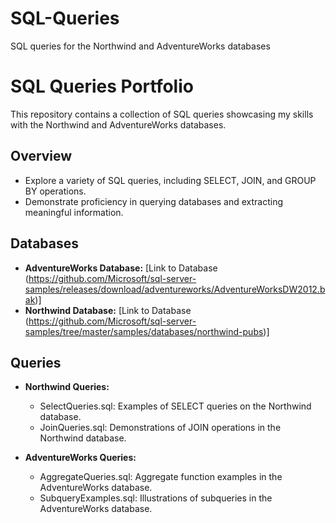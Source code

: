 # SQL-Queries
SQL queries for the Northwind and AdventureWorks databases
# SQL Queries Portfolio

This repository contains a collection of SQL queries showcasing my skills with the Northwind and AdventureWorks databases. 

## Overview
- Explore a variety of SQL queries, including SELECT, JOIN, and GROUP BY operations.
- Demonstrate proficiency in querying databases and extracting meaningful information.

## Databases
- **AdventureWorks Database:** [Link to Database (https://github.com/Microsoft/sql-server-samples/releases/download/adventureworks/AdventureWorksDW2012.bak)]
- **Northwind Database:** [Link to Database (https://github.com/Microsoft/sql-server-samples/tree/master/samples/databases/northwind-pubs)]

## Queries
- **Northwind Queries:**
  - SelectQueries.sql: Examples of SELECT queries on the Northwind database.
  - JoinQueries.sql: Demonstrations of JOIN operations in the Northwind database.

- **AdventureWorks Queries:**
  - AggregateQueries.sql: Aggregate function examples in the AdventureWorks database.
  - SubqueryExamples.sql: Illustrations of subqueries in the AdventureWorks database.
